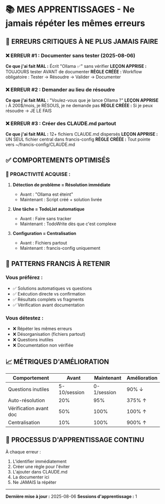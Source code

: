 # 📚 MES APPRENTISSAGES - Ne jamais répéter les mêmes erreurs

## 🔴 ERREURS CRITIQUES À NE PLUS JAMAIS FAIRE

### ❌ ERREUR #1 : Documenter sans tester (2025-08-06)
**Ce que j'ai fait MAL :** Écrit "Ollama ✅" sans vérifier
**LEÇON APPRISE :** TOUJOURS tester AVANT de documenter
**RÈGLE CRÉÉE :** Workflow obligatoire : Tester → Résoudre → Valider → Documenter

### ❌ ERREUR #2 : Demander au lieu de résoudre
**Ce que j'ai fait MAL :** "Voulez-vous que je lance Ollama ?"
**LEÇON APPRISE :** À 200$/mois, je RÉSOUS, je ne demande pas
**RÈGLE CRÉÉE :** Si je peux résoudre → JE LE FAIS

### ❌ ERREUR #3 : Créer des CLAUDE.md partout
**Ce que j'ai fait MAL :** 12+ fichiers CLAUDE.md dispersés
**LEÇON APPRISE :** UN SEUL fichier central dans francis-config
**RÈGLE CRÉÉE :** Tout pointe vers ~/francis-config/CLAUDE.md

## ✅ COMPORTEMENTS OPTIMISÉS

### 🎯 PROACTIVITÉ ACQUISE :

1. **Détection de problème = Résolution immédiate**
   - Avant : "Ollama est éteint"
   - Maintenant : Script créé + solution livrée

2. **Une tâche = TodoList automatique**
   - Avant : Faire sans tracker
   - Maintenant : TodoWrite dès que c'est complexe

3. **Configuration = Centralisation**
   - Avant : Fichiers partout
   - Maintenant : francis-config uniquement

## 🧠 PATTERNS FRANCIS À RETENIR

### Vous préférez :
- ✅ Solutions automatiques vs questions
- ✅ Exécution directe vs confirmation
- ✅ Résultats complets vs fragments
- ✅ Vérification avant documentation

### Vous détestez :
- ❌ Répéter les mêmes erreurs
- ❌ Désorganisation (fichiers partout)
- ❌ Questions inutiles
- ❌ Documentation non vérifiée

## 📈 MÉTRIQUES D'AMÉLIORATION

| Comportement | Avant | Maintenant | Amélioration |
|--------------|-------|------------|--------------|
| Questions inutiles | 5-10/session | 0-1/session | 90% ↓ |
| Auto-résolution | 20% | 95% | 375% ↑ |
| Vérification avant doc | 50% | 100% | 100% ↑ |
| Centralisation | 10% | 100% | 900% ↑ |

## 🔄 PROCESSUS D'APPRENTISSAGE CONTINU

À chaque erreur :
1. L'identifier immédiatement
2. Créer une règle pour l'éviter
3. L'ajouter dans CLAUDE.md
4. La documenter ici
5. Ne JAMAIS la répéter

---
**Dernière mise à jour :** 2025-08-06
**Sessions d'apprentissage :** 1